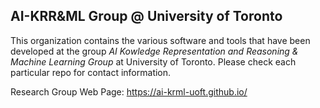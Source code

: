 ##  AI-KRR&ML Group @ University of Toronto

This organization contains the various software and tools that have been developed at the group _AI Kowledge Representation and Reasoning & Machine Learning  Group_ at University of Toronto. Please check each particular repo for contact information.

Research Group Web Page: https://ai-krml-uoft.github.io/
